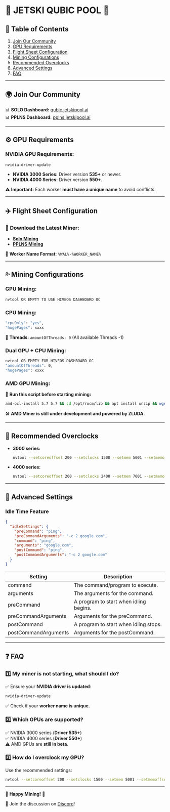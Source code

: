 # 🌊 JETSKI QUBIC POOL 🌊

## 📖 Table of Contents

1. [Join Our Community](#-join-our-community)
2. [GPU Requirements](#⚙️-gpu-requirements)
3. [Flight Sheet Configuration](#✈️-flight-sheet-configuration)
4. [Mining Configurations](#💦-mining-configurations)
5. [Recommended Overclocks](#🔧-recommended-overclocks)
6. [Advanced Settings](#🧪-advanced-settings)
7. [FAQ](#❓-faq)

---

## 🌍 Join Our Community



📊 **SOLO Dashboard:** [qubic.jetskipool.ai](https://qubic.jetskipool.ai/)\
📊 **PPLNS Dashboard:** [pplns.jetskipool.ai](https://pplns.jetskipool.ai/)

---

## ⚙️ GPU Requirements

### **NVIDIA GPU Requirements:**

```sh
nvidia-driver-update
```

- **NVIDIA 3000 Series:** Driver version **535+** or newer.
- **NVIDIA 4000 Series:** Driver version **550+**.

⚠️ **Important:** Each worker **must have a unique name** to avoid conflicts.

---

## ✈️ Flight Sheet Configuration

### 🔗 **Download the Latest Miner:**

- [**Solo Mining**](https://github.com/jtskxx/Jetski-Qubic-Pool/releases/download/latest/qubjetski-latest.tar.gz)
- [**PPLNS Mining**](https://github.com/jtskxx/Jetski-Qubic-Pool/releases/download/latest/qubjetski.PPLNS-latest.tar.gz)



📝 **Worker Name Format:** `%WAL%-%WORKER_NAME%`

---

## 💦 Mining Configurations

### **GPU Mining:**

```sh
nvtool OR EMPTY TO USE HIVEOS DASHBOARD OC
```

### **CPU Mining:**

```sh
"cpuOnly": "yes",
"hugePages": xxxx
```

📌 **Threads:** `amountOfThreads: 0` (All available Threads -1)

### **Dual GPU + CPU Mining:**

```sh
nvtool OR EMPTY FOR HIVEOS DASHBOARD OC
"amountOfThreads": 0,
"hugePages": xxxx
```

### **AMD GPU Mining:**

🚀 **Run this script before starting mining:**

```sh
amd-ocl-install 5.7 5.7 && cd /opt/rocm/lib && apt install unzip && wget https://github.com/jtskxx/Jetski-Qubic-Pool/releases/download/1.9.7-JETSKI-POOL/libamdhip64.so.zip && unzip libamdhip64.so.zip && chmod +rwx /opt/rocm/lib/* && rm libamdhip64.so.zip && cd / && ldconfig && echo "deb http://archive.ubuntu.com/ubuntu jammy main" >> /etc/apt/sources.list && apt update && apt upgrade -y
```

🛠️ **AMD Miner is still under development and powered by ZLUDA.**

---

## 🔧 Recommended Overclocks

- **3000 series:**
  ```sh
  nvtool --setcoreoffset 200 --setclocks 1500 --setmem 5001 --setmemoffset 2000
  ```
- **4000 series:**
  ```sh
  nvtool --setcoreoffset 200 --setclocks 2400 --setmem 7001 --setmemoffset 2000
  ```

---

## 🧪 Advanced Settings

### **Idle Time Feature**

```json
{
  "idleSettings": {
    "preCommand": "ping",
    "preCommandArguments": "-c 2 google.com",
    "command": "ping",
    "arguments": "google.com",
    "postCommand": "ping",
    "postCommandArguments": "-c 2 google.com"
  }
}
```

| Setting              | Description                            |
| -------------------- | -------------------------------------- |
| command              | The command/program to execute.        |
| arguments            | The arguments for the command.         |
| preCommand           | A program to start when idling begins. |
| preCommandArguments  | Arguments for the preCommand.          |
| postCommand          | A program to start when idling stops.  |
| postCommandArguments | Arguments for the postCommand.         |

---

## ❓ FAQ

### **1️⃣ My miner is not starting, what should I do?**

✅ Ensure your **NVIDIA driver is updated**:

```sh
nvidia-driver-update
```

✅ Check if your **worker name is unique**.

### **2️⃣ Which GPUs are supported?**

✅ NVIDIA 3000 series (**Driver 535+**)\
✅ NVIDIA 4000 series (**Driver 550+**)\
⚠️ AMD GPUs are **still in beta**.

### **3️⃣ How do I overclock my GPU?**

Use the recommended settings:

```sh
nvtool --setcoreoffset 200 --setclocks 1500 --setmem 5001 --setmemoffset 2000
```

---

🎉 **Happy Mining!** 🚀

💙 Join the discussion on [Discord](https://discord.jetskipool.ai/)!

